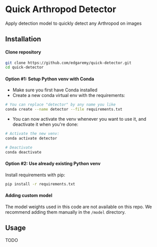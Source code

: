 # Quick Arthropod Detector
Apply detection model to quickly detect any Arthropod on images

## Installation

#### Clone repository

```bash
git clone https://github.com/edgaremy/quick-detector.git
cd quick-detector
```

#### Option #1: Setup Python venv with Conda

- Make sure you first have Conda installed
- Create a new conda virtual env with the requirements:
```bash
# You can replace "detector" by any name you like
conda create --name detector --file requirements.txt
```
- You can now activate the venv whenever you want to use it, and deactivate it when you're done:
```bash
# Activate the new venv:
conda activate detector

# Deactivate
conda deactivate
```

#### Option #2: Use already existing Python venv

Install requirements with pip:
```bash
pip install -r requirements.txt
```
#### Adding custom model

The model weights used in this code are not available on this repo. We recommend adding them manually in the `/model` directory.

## Usage

TODO